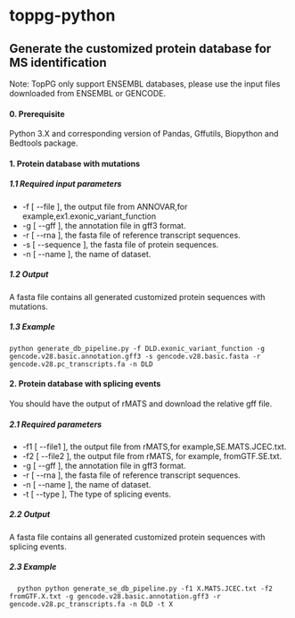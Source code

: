 # toppg-python

## Generate the customized protein database for MS identification

Note: TopPG only support ENSEMBL databases, please use the input files downloaded from ENSEMBL or GENCODE.

#### 0. Prerequisite
Python 3.X and corresponding version of Pandas, Gffutils, Biopython and  Bedtools package.

#### 1. Protein database with mutations

##### 1.1 Required input parameters
  - -f [ --file ], the output file from ANNOVAR,for example,ex1.exonic_variant_function
  - -g [ --gff ], the annotation file in gff3 format.
  - -r [ --rna ],  the fasta file of reference transcript sequences.
  - -s [ --sequence ], the fasta file of protein sequences.
  - -n [ --name ], the name of dataset.

##### 1.2 Output

A fasta file contains all generated customized protein sequences with mutations.

##### 1.3 Example

    python generate_db_pipeline.py -f DLD.exonic_variant_function -g gencode.v28.basic.annotation.gff3 -s gencode.v28.basic.fasta -r gencode.v28.pc_transcripts.fa -n DLD


  
  
 #### 2. Protein database with splicing events
 
  You should have the output of rMATS and download the relative gff file.
  #####  2.1 Required parameters
  - -f1 [ --file1 ], the output file from rMATS,for example,SE.MATS.JCEC.txt.
  - -f2 [ --file2 ], the output file from rMATS, for example, fromGTF.SE.txt.
  - -g [ --gff ], the annotation file in gff3 format.
  - -r [ --rna ],  the fasta file of reference transcript sequences.
  - -n [ --name ], the name of dataset.
  - -t [ --type ], The type of splicing events.
   
##### 2.2 Output

A fasta file contains all generated customized protein sequences with splicing events.

##### 2.3 Example
   
      python python generate_se_db_pipeline.py -f1 X.MATS.JCEC.txt -f2 fromGTF.X.txt -g gencode.v28.basic.annotation.gff3 -r gencode.v28.pc_transcripts.fa -n DLD -t X
   
   

